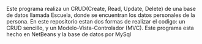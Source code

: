 Este programa realiza un CRUD(Create, Read, Update, Delete) de una base de datos llamada Escuela, donde se encuentran los datos personales de la persona.
En este repositorio estan dos formas de realizar el codigo: un CRUD sencillo, y un Modelo-Vista-Controlador (MVC).
Este programa esta hecho en NetBeans y la base de datos por MySql
